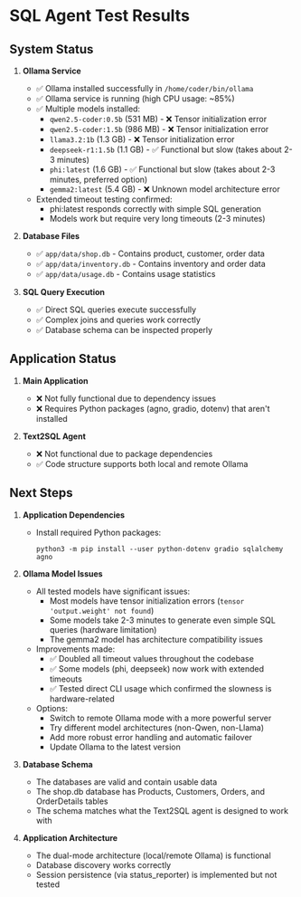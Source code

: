 # SQL Agent Test Results

## System Status

1. **Ollama Service**
   - ✅ Ollama installed successfully in `/home/coder/bin/ollama`
   - ✅ Ollama service is running (high CPU usage: ~85%)
   - ✅ Multiple models installed:
     - `qwen2.5-coder:0.5b` (531 MB) - ❌ Tensor initialization error
     - `qwen2.5-coder:1.5b` (986 MB) - ❌ Tensor initialization error 
     - `llama3.2:1b` (1.3 GB) - ❌ Tensor initialization error
     - `deepseek-r1:1.5b` (1.1 GB) - ✅ Functional but slow (takes about 2-3 minutes)
     - `phi:latest` (1.6 GB) - ✅ Functional but slow (takes about 2-3 minutes, preferred option)
     - `gemma2:latest` (5.4 GB) - ❌ Unknown model architecture error
   - Extended timeout testing confirmed:
     - phi:latest responds correctly with simple SQL generation
     - Models work but require very long timeouts (2-3 minutes)

2. **Database Files**
   - ✅ `app/data/shop.db` - Contains product, customer, order data
   - ✅ `app/data/inventory.db` - Contains inventory and order data
   - ✅ `app/data/usage.db` - Contains usage statistics

3. **SQL Query Execution**
   - ✅ Direct SQL queries execute successfully
   - ✅ Complex joins and queries work correctly
   - ✅ Database schema can be inspected properly

## Application Status

1. **Main Application**
   - ❌ Not fully functional due to dependency issues
   - ❌ Requires Python packages (agno, gradio, dotenv) that aren't installed

2. **Text2SQL Agent**
   - ❌ Not functional due to package dependencies
   - ✅ Code structure supports both local and remote Ollama

## Next Steps

1. **Application Dependencies**
   - Install required Python packages:
     ```
     python3 -m pip install --user python-dotenv gradio sqlalchemy agno
     ```

2. **Ollama Model Issues**
   - All tested models have significant issues:
     - Most models have tensor initialization errors (`tensor 'output.weight' not found`)
     - Some models take 2-3 minutes to generate even simple SQL queries (hardware limitation)
     - The gemma2 model has architecture compatibility issues
   - Improvements made:
     - ✅ Doubled all timeout values throughout the codebase
     - ✅ Some models (phi, deepseek) now work with extended timeouts
     - ✅ Tested direct CLI usage which confirmed the slowness is hardware-related
   - Options:
     - Switch to remote Ollama mode with a more powerful server
     - Try different model architectures (non-Qwen, non-Llama)
     - Add more robust error handling and automatic failover
     - Update Ollama to the latest version

3. **Database Schema**
   - The databases are valid and contain usable data
   - The shop.db database has Products, Customers, Orders, and OrderDetails tables
   - The schema matches what the Text2SQL agent is designed to work with

4. **Application Architecture**
   - The dual-mode architecture (local/remote Ollama) is functional
   - Database discovery works correctly
   - Session persistence (via status_reporter) is implemented but not tested